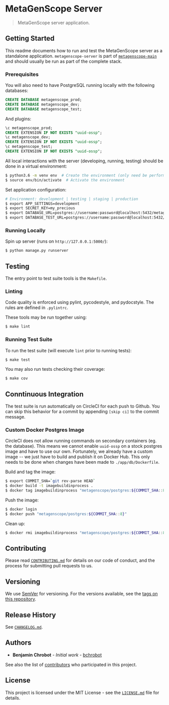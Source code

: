 # MetaGenScope Server

> MetaGenScope server application.

## Getting Started

This readme documents how to run and test the MetaGenScope server as a standalone application. `metagenscope-server` is part of [`metagenscope-main`](https://github.com/bchrobot/metagenscope-main) and should usually be run as part of the complete stack.

### Prerequisites

You will also need to have PostgreSQL running locally with the following databases:

```sql
CREATE DATABASE metagenscope_prod;
CREATE DATABASE metagenscope_dev;
CREATE DATABASE metagenscope_test;
```

And plugins:

```sql
\c metagenscope_prod;
CREATE EXTENSION IF NOT EXISTS "uuid-ossp";
\c metagenscope_dev;
CREATE EXTENSION IF NOT EXISTS "uuid-ossp";
\c metagenscope_test;
CREATE EXTENSION IF NOT EXISTS "uuid-ossp";
```

All local interactions with the server (developing, running, testing) should be done in a virtual environment:

```sh
$ python3.6 -m venv env  # Create the environment (only need be performed once)
$ source env/bin/activate  # Activate the environment
```

Set application configuration:

```sh
# Environment: development | testing | staging | production
$ export APP_SETTINGS=development
$ export SECRET_KEY=my_precious
$ export DATABASE_URL=postgres://username:password@localhost:5432/metagenscope_dev
$ export DATABASE_TEST_URL=postgres://username:password@localhost:5432/metagenscope_test
```

### Running Locally

Spin up server (runs on `http://127.0.0.1:5000/`):

```sh
$ python manage.py runserver
```

## Testing

The entry point to test suite tools is the `Makefile`.

### Linting

Code quality is enforced using pylint, pycodestyle, and pydocstyle. The rules are defined in `.pylintrc`.

These tools may be run together using:

```sh
$ make lint
```

### Running Test Suite

To run the test suite (will execute  `lint` prior to running tests):

```sh
$ make test
```

You may also run tests checking their coverage:

```sh
$ make cov
```

## Conntinuous Integration

The test suite is run automatically on CircleCI for each push to Github. You can skip this behavior for a commit by appending `[skip ci]` to the commit message.

### Custom Docker Postgres Image

CircleCI does not allow running commands on secondary containers (eg. the database). This means we cannot enable `uuid-ossp` on a stock postgres image and have to use our own. Fortunately, we already have a custom image -- we just have to build and publish it on Docker Hub. This only needs to be done when changes have been made to `./app/db/Dockerfile`.

Build and tag the image:

```sh
$ export COMMIT_SHA=`git rev-parse HEAD`
$ docker build -t imagebuildinprocess .
$ docker tag imagebuildinprocess "metagenscope/postgres:${COMMIT_SHA::8}"
```

Push the image:

```sh
$ docker login
$ docker push "metagenscope/postgres:${COMMIT_SHA::8}"
```

Clean up:

```sh
$ docker rmi imagebuildinprocess "metagenscope/postgres:${COMMIT_SHA::8}"
```

## Contributing

Please read [`CONTRIBUTING.md`](CONTRIBUTING.md) for details on our code of conduct, and the process for submitting pull requests to us.

## Versioning

We use [SemVer](http://semver.org/) for versioning. For the versions available, see the [tags on this repository][project-tags].

## Release History

See [`CHANGELOG.md`](CHANGELOG.md).

## Authors

* **Benjamin Chrobot** - _Initial work_ - [bchrobot](https://github.com/bchrobot)

See also the list of [contributors][contributors] who participated in this project.

## License

This project is licensed under the MIT License - see the [`LICENSE.md`](LICENSE.md) file for details.


[project-tags]: https://github.com/bchrobot/metagenscope-server/tags
[contributors]: https://github.com/bchrobot/metagenscope-server/contributors
